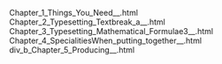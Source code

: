 Chapter_1_Things_You_Need__.html
Chapter_2_Typesetting_Textbreak_a__.html
Chapter_3_Typesetting_Mathematical_Formulae3__.html
Chapter_4_SpecialitiesWhen_putting_together__.html
div_b_Chapter_5_Producing__.html
